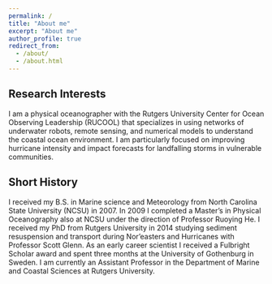 ```yaml
---
permalink: /
title: "About me"
excerpt: "About me"
author_profile: true
redirect_from:
  - /about/
  - /about.html
---
```


## Research Interests
I am a physical oceanographer with the Rutgers University Center for Ocean Observing Leadership (RUCOOL) that specializes in using networks of underwater robots, remote sensing, and numerical models to understand the coastal ocean environment. I am particularly focused on improving hurricane intensity and impact forecasts for landfalling storms in vulnerable communities.

## Short History

I received my B.S. in Marine science and Meteorology from North Carolina State University (NCSU) in 2007. In 2009 I completed a Master’s in Physical Oceanography also at NCSU under the direction of Professor Ruoying He. I received my PhD from Rutgers University in 2014 studying sediment resuspension and transport during Nor’easters and Hurricanes with Professor Scott Glenn. As an early career scientist I received a Fulbright Scholar award and spent three months at the University of Gothenburg in Sweden. I am currently an Assistant Professor in the Department of Marine and Coastal Sciences at Rutgers University.
